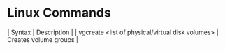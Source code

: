 # Linux Commands

| Syntax | Description |
| vgcreate <name> <list of physical/virtual disk volumes> | Creates volume groups |
